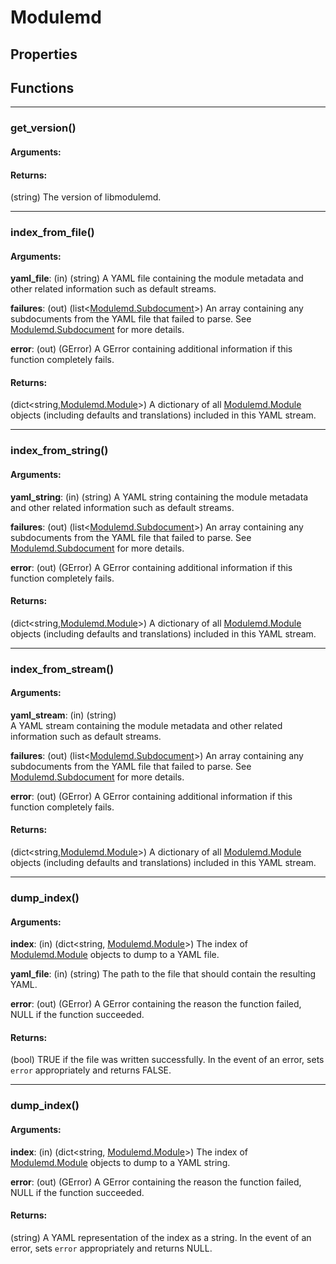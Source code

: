 # Modulemd
## Properties
## Functions

---
### get_version()
#### Arguments:
#### Returns:
(string) The version of libmodulemd.

---
### index_from_file()
#### Arguments:
__yaml_file__: (in) (string) A YAML file containing the module metadata and other related information such as default streams.

__failures__: (out) (list<[Modulemd.Subdocument](Modulemd.Subdocument.md)>) An array containing any subdocuments from the YAML file that failed to parse. See [Modulemd.Subdocument](Modulemd.Subdocument.md) for more details.

__error__: (out) (GError) A GError containing additional information if this function completely fails.

#### Returns:
(dict<string,[Modulemd.Module](Modulemd.Module.md)>) A dictionary of all [Modulemd.Module](Modulemd.Module.md) objects (including defaults and translations) included in this YAML stream.

---
### index_from_string()
#### Arguments:
__yaml_string__: (in) (string) A YAML string containing the module metadata and other related information such as default streams.

__failures__: (out) (list<[Modulemd.Subdocument](Modulemd.Subdocument.md)>) An array containing any subdocuments from the YAML file that failed to parse. See [Modulemd.Subdocument](Modulemd.Subdocument.md) for more details.

__error__: (out) (GError) A GError containing additional information if this function completely fails.

#### Returns:
(dict<string,[Modulemd.Module](Modulemd.Module.md)>) A dictionary of all [Modulemd.Module](Modulemd.Module.md) objects (including defaults and translations) included in this YAML stream.

---
### index_from_stream()
#### Arguments:
__yaml_stream__: (in) (string) 	
A YAML stream containing the module metadata and other related information such as default streams.

__failures__: (out) (list<[Modulemd.Subdocument](Modulemd.Subdocument.md)>) An array containing any subdocuments from the YAML file that failed to parse. See [Modulemd.Subdocument](Modulemd.Subdocument.md) for more details.

__error__: (out) (GError) A GError containing additional information if this function completely fails.

#### Returns:
(dict<string,[Modulemd.Module](Modulemd.Module.md)>) A dictionary of all [Modulemd.Module](Modulemd.Module.md) objects (including defaults and translations) included in this YAML stream.

---
### dump_index()
#### Arguments:
__index__: (in) (dict<string, [Modulemd.Module](Modulemd.Module.md)>) The index of [Modulemd.Module](Modulemd.Module.md) objects to dump to a YAML file.

__yaml_file__: (in) (string) The path to the file that should contain the resulting YAML.

__error__: (out) (GError) A GError containing the reason the function failed, NULL if the function succeeded.

#### Returns:
(bool) TRUE if the file was written successfully. In the event of an error, sets `error` appropriately and returns FALSE.

---
### dump_index()
#### Arguments:
__index__: (in) (dict<string, [Modulemd.Module](Modulemd.Module.md)>) The index of [Modulemd.Module](Modulemd.Module.md) objects to dump to a YAML string.

__error__: (out) (GError) A GError containing the reason the function failed, NULL if the function succeeded.

#### Returns:
(string) A YAML representation of the index as a string. In the event of an error, sets `error` appropriately and returns NULL.
